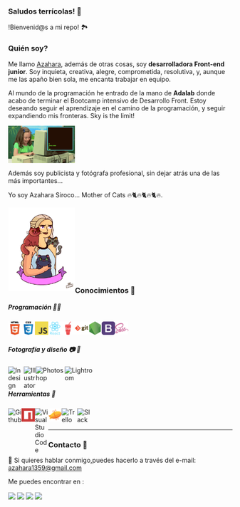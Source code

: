 
<!--
**AzaharaSiroco/AzaharaSiroco** is a ✨ _special_ ✨ repository because its `README.md` (this file) appears on your GitHub profile.

Here are some ideas to get you started:

- 🔭 I’m currently working on ...
- 🌱 I’m currently learning ...
- 👯 I’m looking to collaborate on ...
- 🤔 I’m looking for help with ...
- 💬 Ask me about ...
- 📫 How to reach me: ...
- 😄 Pronouns: ...
- ⚡ Fun fact: ...
-->
### Saludos terrícolas! 🖖 
!Bienvenid@s a mi repo! 🏞️ 

### Quién soy? 
Me llamo [Azahara][website], además de otras cosas, soy **desarrolladora Front-end junior**. Soy inquieta, creativa, alegre, comprometida, resolutiva, y, aunque me las apaño bien sola, me encanta trabajar en equipo. 

Al mundo de la programación he entrado de la mano de **Adalab** donde acabo de terminar el Bootcamp intensivo de Desarrollo Front.
Estoy deseando seguir el aprendizaje en el camino de la programación, y seguir expandiendo mis fronteras. Sky is the limit! 

<img align="center" width="150px" src="./tenor.gif" alt="developer">

Además soy publicista y fotógrafa profesional, sin dejar atrás una de las más importantes...

Yo soy Azahara Siroco... Mother of Cats  🔥🐈🔥🐈🔥🐈🔥.

<img align="left" width="150px"  src="./mothercat.gif" alt="mothercat">

<br>
<br>
<br>
<br>
<br>
<br>
<br>
<br>
<br>


### Conocimientos 🧠

##### Programación 👩‍💻

<img align="left" alt="HTML5" width="30px" src="https://raw.githubusercontent.com/github/explore/80688e429a7d4ef2fca1e82350fe8e3517d3494d/topics/html/html.png" />

<img align="left" alt="CSS3" width="30px" src="https://raw.githubusercontent.com/github/explore/80688e429a7d4ef2fca1e82350fe8e3517d3494d/topics/css/css.png" />

<img align="left" alt="JavaScript" width="30px" src="https://raw.githubusercontent.com/github/explore/80688e429a7d4ef2fca1e82350fe8e3517d3494d/topics/javascript/javascript.png" />

<img align="left" src="https://raw.githubusercontent.com/devicons/devicon/master/icons/react/react-original-wordmark.svg" alt="react" width="30" height="30"/>

<img align="left" alt="Gulp" width="30px" src="https://raw.githubusercontent.com/github/explore/80688e429a7d4ef2fca1e82350fe8e3517d3494d/topics/gulp/gulp.png" />

<img align="left" alt="Git" width="30px" src="https://raw.githubusercontent.com/github/explore/80688e429a7d4ef2fca1e82350fe8e3517d3494d/topics/git/git.png" />

<img align="left" alt="Node.js" width="30px" src="https://raw.githubusercontent.com/github/explore/80688e429a7d4ef2fca1e82350fe8e3517d3494d/topics/nodejs/nodejs.png" />

<img align="left" alt="Bootstrap" width="30px" src="https://raw.githubusercontent.com/github/explore/80688e429a7d4ef2fca1e82350fe8e3517d3494d/topics/bootstrap/bootstrap.png" />

<img align="left" alt="Sass" width="30px" src="https://raw.githubusercontent.com/github/explore/80688e429a7d4ef2fca1e82350fe8e3517d3494d/topics/sass/sass.png" />


<br>
<br>

##### Fotografía y diseño 📷 📓


<img align="left" alt="Indesign" width="35px" src="https://thinkvox.com.mx/wp-content/uploads/2020/08/Logo-adobe-indesign.png" />

<img align="left" alt="Illustrator" width="27px" src="https://cdn.worldvectorlogo.com/logos/adobe-illustrator-cc-2019.svg" />

<img align="left" alt="Photoshop" width="65px" src="https://www.solvetic.com/uploads/monthly_04_2016/tutorials-9832-0-29308300-1461599966.png" />

<img align="left" alt="Lightroom" width="65px" src="https://upload.wikimedia.org/wikipedia/commons/3/39/Adobe_Photoshop_Lightroom_v4.0.png" />

<br>
<br>

##### Herramientas 🔧

<img align="left" alt="Github" width="30px" src="https://image.flaticon.com/icons/png/512/25/25231.png" />

<img align="left" alt="Npm" width="30px" src="https://raw.githubusercontent.com/github/explore/80688e429a7d4ef2fca1e82350fe8e3517d3494d/topics/npm/npm.png" />

<img align="left" alt="Visual Studio Code" width="30px" src="https://upload.wikimedia.org/wikipedia/commons/thumb/9/9a/Visual_Studio_Code_1.35_icon.svg/1024px-Visual_Studio_Code_1.35_icon.svg.png" />

<img align="left" alt="Zeplin" width="30px" src="https://raw.githubusercontent.com/github/explore/80688e429a7d4ef2fca1e82350fe8e3517d3494d/topics/zeplin/zeplin.png" />

<img align="left" alt="Trello" width="35px" src="https://img.icons8.com/color/452/trello.png" />

<img align="left" alt="Slack" width="30px" src="https://img.icons8.com/color/452/slack-new.png" />

<br>
<br>

--------

### Contacto 💬 

📧 Si quieres hablar conmigo,puedes hacerlo a través del e-mail: azahara1359@gmail.com

Me puedes encontrar en :

<a href = 'https://www.linkedin.com/in/azahara-garcia/'> <img width = '32px' align= 'center' src="https://raw.githubusercontent.com/rahulbanerjee26/githubAboutMeGenerator/main/icons/linked-in-alt.svg"/></a> 
<a href = 'https://twitter.com/AzaharaSiroco'> <img width = '32px' align= 'center' src="https://raw.githubusercontent.com/rahulbanerjee26/githubAboutMeGenerator/main/icons/twitter.svg"/></a> 
<a href = 'https://www.github.com/AzaharaSiroco'> <img width = '32px' align= 'center' src="https://raw.githubusercontent.com/rahulbanerjee26/githubAboutMeGenerator/main/icons/github.svg"/></a>
<a href = 'https://dev.to/azaharasiroco'> <img width = '32px' align= 'center' src="https://d2fltix0v2e0sb.cloudfront.net/dev-rainbow.svg"/></a>  



[website]: https://github.com/AzaharaSiroco/#/

